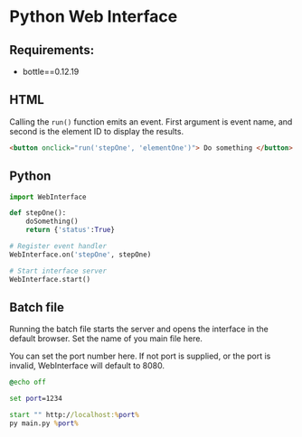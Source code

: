 # Python Web Interface

## Requirements:
- bottle==0.12.19

## HTML 
Calling the `run()` function emits an event. First argument is event name, and second is the element ID to display the results.
```html
<button onclick="run('stepOne', 'elementOne')"> Do something </button>

```

## Python
```py
import WebInterface

def stepOne():
    doSomething()
    return {'status':True}

# Register event handler
WebInterface.on('stepOne', stepOne)

# Start interface server
WebInterface.start()
```

## Batch file
Running the batch file starts the server and opens the interface in the default browser. Set the name of you main file here. 

You can set the port number here.
If not port is supplied, or the port is invalid, WebInterface will default to 8080.
```bat
@echo off

set port=1234

start "" http://localhost:%port%
py main.py %port%
```